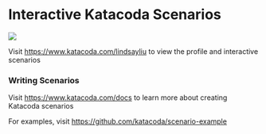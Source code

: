 # Interactive Katacoda Scenarios

[![](http://shields.katacoda.com/katacoda/lindsayliu/count.svg)](https://www.katacoda.com/lindsayliu "Get your profile on Katacoda.com")

Visit https://www.katacoda.com/lindsayliu to view the profile and interactive scenarios

### Writing Scenarios
Visit https://www.katacoda.com/docs to learn more about creating Katacoda scenarios

For examples, visit https://github.com/katacoda/scenario-example
